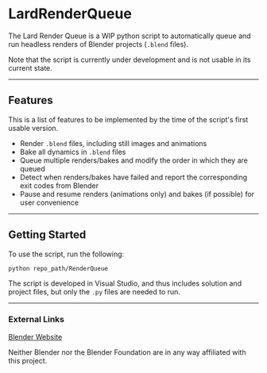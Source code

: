 # LardRenderQueue

The Lard Render Queue is a WIP python script to automatically queue and run headless renders of Blender projects (`.blend` files).

Note that the script is currently under development and is not usable in its current state.

---

## Features

This is a list of features to be implemented by the time of the script's first usable version.

- Render `.blend` files, including still images and animations
- Bake all dynamics in `.blend` files
- Queue multiple renders/bakes and modify the order in which they are queued
- Detect when renders/bakes have failed and report the corresponding exit codes from Blender
- Pause and resume renders (animations only) and bakes (if possible) for user convenience

---

## Getting Started

To use the script, run the following:

    python repo_path/RenderQueue

The script is developed in Visual Studio, and thus includes solution and project files, but only the `.py` files are needed to run.

---

### External Links

[Blender Website](https://www.blender.org)

Neither Blender nor the Blender Foundation are in any way affiliated with this project.
